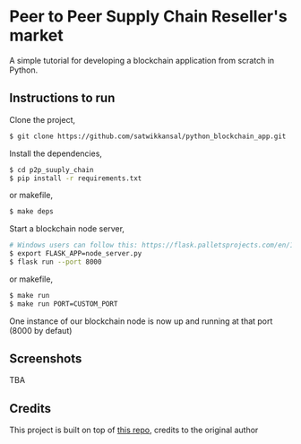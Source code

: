 # Peer to Peer Supply Chain Reseller's market

A simple tutorial for developing a blockchain application from scratch in Python.

## Instructions to run

Clone the project,

```sh
$ git clone https://github.com/satwikkansal/python_blockchain_app.git
```

Install the dependencies,

```sh
$ cd p2p_suuply_chain
$ pip install -r requirements.txt
```

or makefile,

```sh
$ make deps
```

Start a blockchain node server,

```sh
# Windows users can follow this: https://flask.palletsprojects.com/en/1.1.x/cli/#application-discovery
$ export FLASK_APP=node_server.py
$ flask run --port 8000
```

or makefile,

```sh
$ make run
$ make run PORT=CUSTOM_PORT
```

One instance of our blockchain node is now up and running at that port (8000 by defaut) 

## Screenshots

TBA



## Credits

This project is built on top of [this repo](https://github.com/satwikkansal/python_blockchain_app/tree/ibm_blockchain_post), credits to the original author 


